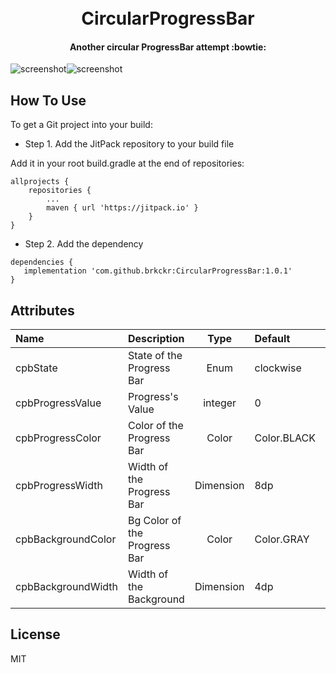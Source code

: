<h1 align="center">
  <br>
  CircularProgressBar
</h1>

<h4 align="center">Another circular ProgressBar attempt :bowtie:</h4>

![screenshot](https://media.giphy.com/media/kiXrZMOlSBM9GGP1Sv/giphy.gif)![screenshot](https://media.giphy.com/media/2xPJBmvMDLYRmsdt80/giphy.gif)

## How To Use

To get a Git project into your build:

* Step 1. Add the JitPack repository to your build file

Add it in your root build.gradle at the end of repositories:

	allprojects {
		repositories {
			...
			maven { url 'https://jitpack.io' }
		}
	}

* Step 2. Add the dependency

```
dependencies {
   implementation 'com.github.brkckr:CircularProgressBar:1.0.1'
}
```

## Attributes

  <attr name="cpbState" format="enum" >
            <enum name="clockwise" value="0"/>
            <enum name="counterClockwise" value="1"/>
        </attr>
        <attr name="cpbProgressValue" format="integer" />
        <attr name="cpbProgressColor" format="color" />
        <attr name="cpbProgressWidth" format="dimension" />
        <attr name="cpbBackgroundColor" format="color" />
        <attr name="cpbBackgroundWidth" format="dimension" />

Name | Description | Type | Default | Range
:--|:--|:-:|:--|:-:
cpbState | State of the Progress Bar | Enum | clockwise | clockwise or counterclockwise
cpbProgressValue | Progress's Value | integer | 0 | 0 to 100
cpbProgressColor | Color of the Progress Bar | Color | Color.BLACK | -
cpbProgressWidth | Width of the Progress Bar | Dimension | 8dp | -
cpbBackgroundColor | Bg Color of the Progress Bar | Color | Color.GRAY | -
cpbBackgroundWidth | Width of the Background | Dimension | 4dp | -

## License

MIT
